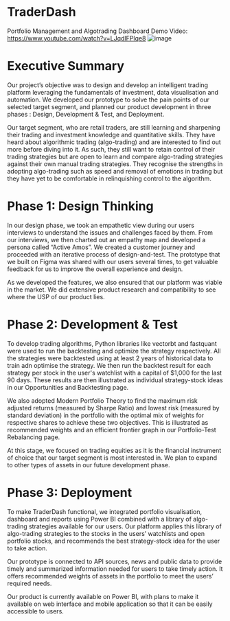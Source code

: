 # TraderDash
Portfolio Management and Algotrading Dashboard
Demo Video: https://www.youtube.com/watch?v=LJqdIFPlqe8
![image](https://user-images.githubusercontent.com/83811972/145789560-d0e63bca-36a9-4660-b205-d6cd0cfe81b4.png)

# Executive Summary
Our project’s objective was to design and develop an intelligent trading platform leveraging the fundamentals of investment, data visualisation and automation. We developed our prototype to solve the pain points of our selected target segment, and planned our product development in three phases : Design, Development & Test, and Deployment. 

Our target segment, who are retail traders, are still learning and sharpening their trading and investment knowledge and quantitative skills. They have heard about algorithmic trading (algo-trading) and are interested to find out more before diving into it. As such, they still want to retain control of their trading strategies but are open to learn and compare algo-trading strategies against their own manual trading strategies. They recognise the strengths in adopting algo-trading such as speed and removal of emotions in trading but they have yet to be comfortable in relinquishing control to the algorithm. 

# Phase 1: Design Thinking
In our design phase, we took an empathetic view during our users interviews to understand the issues and challenges faced by them.
From our interviews, we then charted out an empathy map and developed a persona called “Active Amos”. We created a customer journey and proceeded with an iterative process of design-and-test. The prototype that we built on Figma was shared with our users several times, to get valuable feedback for us to improve the overall experience and design. 

As we developed the features, we also ensured that our platform was viable in the market. We did extensive product research and compatibility to see where the USP of our product lies. 

# Phase 2: Development & Test
To develop trading algorithms, Python libraries like vectorbt and fastquant were used to run the backtesting and optimize the strategy respectively. All the strategies were backtested using at least 2 years of historical data to train adn optimise the strategy. We then run the backtest result for each strategy per stock in the user's watchlist with a capital of $1,000 for the last 90 days. These results are then illustrated as individual strategy-stock ideas in our Opportunities and Backtesting page. 

We also adopted Modern Portfolio Theory to find the maximum risk adjusted returns (measured by Sharpe Ratio) and lowest risk (measured by standard deviation) in the portfolio with the optimal mix of weights for respective shares to achieve these two objectives. This is illustrated as recommended weights and an efficient frontier graph in our Portfolio-Test Rebalancing page.

At this stage, we focused on trading equities as it is the financial instrument of choice that our target segment is most interested in. We plan to expand to other types of assets in our future development phase.

# Phase 3: Deployment
To make TraderDash functional, we integrated portfolio visualisation, dashboard and reports using Power BI combined with a library of algo-trading strategies available for our users. Our platform applies this library of algo-trading strategies to the stocks in the users’ watchlists and open portfolio stocks, and recommends the best strategy-stock idea for the user to take action.

Our prototype is connected to API sources, news and public data to provide timely and summarized information needed for users to take timely action. It offers recommended weights of assets in the portfolio to meet the users’ required needs.

Our product is currently available on Power BI, with plans to make it available on web interface and mobile application so that it can be easily accessible to users.

